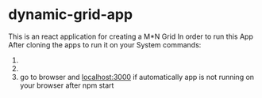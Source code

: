 # dynamic-grid-app
This is an react application for creating a M*N Grid
In order to run this App
After cloning the apps to run it on your System
commands: 
 1. <npm install>
 2. <npm start>
 3. go to browser and <localhost:3000> if automatically app is not running on your browser after npm start
